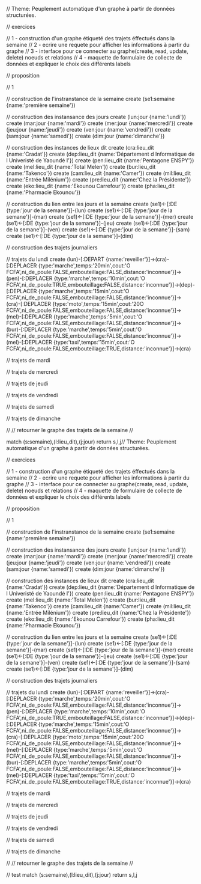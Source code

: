 // Theme: Peuplement automatique d'un graphe à partir de données structurées.

// exercices

// 1 - construction d'un graphe étiqueté des trajets éffectués dans la semaine
// 2 - ecrire une requete pour afficher les informations à partir du graphe
// 3 - interface pour ce connecter au graphe(create, read, update, delete) noeuds et relations 
// 4 - maquette de formulaire de collecte de données et expliquer le choix des différents labels

// proposition

// 1

// construction de l'instranstance de la semaine
create (se1:semaine {name:'première semaine'})

// construction des instansance des jours
create (lun:jour {name:'lundi'})
create (mar:jour {name:'mardi'})
create (mer:jour {name:'mercredi'})
create (jeu:jour {name:'jeudi'})
create (ven:jour {name:'vendredi'})
create (sam:jour {name:'samedi'})
create (dim:jour {name:'dimanche'})

// construction des instances de lieux dit
create (cra:lieu_dit {name:'Cradat'})
create (dep:lieu_dit {name:'Département d Informatique de l Univeristé de Yaoundé I'})
create (pen:lieu_dit {name:'Pentagone ENSPY'})
create (mel:lieu_dit {name:'Total Melen'})
create (bur:lieu_dit {name:'Takenco'})
create (cam:lieu_dit {name:'Camer'})
create (mil:lieu_dit {name:'Entrée Milénium'})
create (pre:lieu_dit {name:'Chez la Présidente'})
create (eko:lieu_dit {name:'Ekounou Carrefour'})
create (pha:lieu_dit {name:'Pharmacie Ekounou'})

// construction du lien entre les jours et la semaine
create (se1)<-[:DE {type:'jour de la semane'}]-(lun)
create (se1)<-[:DE {type:'jour de la semane'}]-(mar)
create (se1)<-[:DE {type:'jour de la semane'}]-(mer)
create (se1)<-[:DE {type:'jour de la semane'}]-(jeu)
create (se1)<-[:DE {type:'jour de la semane'}]-(ven)
create (se1)<-[:DE {type:'jour de la semane'}]-(sam)
create (se1)<-[:DE {type:'jour de la semane'}]-(dim)

// construction des trajets journaliers

// trajets du lundi
create (lun)-[:DEPART {name:'reveiller'}]->(cra)-[:DEPLACER {type:'marche',temps:'20min',cout:'O FCFA',ni_de_poule:FALSE,embouteillage:FALSE,distance:'inconnue'}]->(pen)-[:DEPLACER {type:'marche',temps:'10min',cout:'O FCFA',ni_de_poule:TRUE,embouteillage:FALSE,distance:'inconnue'}]->(dep)-[:DEPLACER {type:'marche',temps:'15min',cout:'O FCFA',ni_de_poule:FALSE,embouteillage:FALSE,distance:'inconnue'}]->(cra)-[:DEPLACER {type:'moto',temps:'15min',cout:'20O FCFA',ni_de_poule:FALSE,embouteillage:FALSE,distance:'inconnue'}]->(mel)-[:DEPLACER {type:'marche',temps:'5min',cout:'O FCFA',ni_de_poule:FALSE,embouteillage:FALSE,distance:'inconnue'}]->(bur)-[:DEPLACER {type:'marche',temps:'5min',cout:'O FCFA',ni_de_poule:FALSE,embouteillage:FALSE,distance:'inconnue'}]->(mel)-[:DEPLACER {type:'taxi',temps:'15min',cout:'O FCFA',ni_de_poule:FALSE,embouteillage:TRUE,distance:'inconnue'}]->(cra)

// trajets de mardi


// trajets de mercredi


// trajets de jeudi


// trajets de vendredi


// trajets de samedi


// trajets de dimanche


// 
// retourner le graphe des trajets de la semaine
//

match (s:semaine),(l:lieu_dit),(j:jour) return s,l,j// Theme: Peuplement automatique d'un graphe à partir de données structurées.

// exercices

// 1 - construction d'un graphe étiqueté des trajets éffectués dans la semaine
// 2 - ecrire une requete pour afficher les informations à partir du graphe
// 3 - interface pour ce connecter au graphe(create, read, update, delete) noeuds et relations
// 4 - maquette de formulaire de collecte de données et expliquer le choix des différents labels

// proposition

// 1

// construction de l'instranstance de la semaine
create (se1:semaine {name:'première semaine'})

// construction des instansance des jours
create (lun:jour {name:'lundi'})
create (mar:jour {name:'mardi'})
create (mer:jour {name:'mercredi'})
create (jeu:jour {name:'jeudi'})
create (ven:jour {name:'vendredi'})
create (sam:jour {name:'samedi'})
create (dim:jour {name:'dimanche'})

// construction des instances de lieux dit
create (cra:lieu_dit {name:'Cradat'})
create (dep:lieu_dit {name:'Département d Informatique de l Univeristé de Yaoundé I'})
create (pen:lieu_dit {name:'Pentagone ENSPY'})
create (mel:lieu_dit {name:'Total Melen'})
create (bur:lieu_dit {name:'Takenco'})
create (cam:lieu_dit {name:'Camer'})
create (mil:lieu_dit {name:'Entrée Milénium'})
create (pre:lieu_dit {name:'Chez la Présidente'})
create (eko:lieu_dit {name:'Ekounou Carrefour'})
create (pha:lieu_dit {name:'Pharmacie Ekounou'})

// construction du lien entre les jours et la semaine
create (se1)<-[:DE {type:'jour de la semane'}]-(lun)
create (se1)<-[:DE {type:'jour de la semane'}]-(mar)
create (se1)<-[:DE {type:'jour de la semane'}]-(mer)
create (se1)<-[:DE {type:'jour de la semane'}]-(jeu)
create (se1)<-[:DE {type:'jour de la semane'}]-(ven)
create (se1)<-[:DE {type:'jour de la semane'}]-(sam)
create (se1)<-[:DE {type:'jour de la semane'}]-(dim)

// construction des trajets journaliers

// trajets du lundi
create (lun)-[:DEPART {name:'reveiller'}]->(cra)-[:DEPLACER {type:'marche',temps:'20min',cout:'O FCFA',ni_de_poule:FALSE,embouteillage:FALSE,distance:'inconnue'}]->(pen)-[:DEPLACER {type:'marche',temps:'10min',cout:'O FCFA',ni_de_poule:TRUE,embouteillage:FALSE,distance:'inconnue'}]->(dep)-[:DEPLACER {type:'marche',temps:'15min',cout:'O FCFA',ni_de_poule:FALSE,embouteillage:FALSE,distance:'inconnue'}]->(cra)-[:DEPLACER {type:'moto',temps:'15min',cout:'20O FCFA',ni_de_poule:FALSE,embouteillage:FALSE,distance:'inconnue'}]->(mel)-[:DEPLACER {type:'marche',temps:'5min',cout:'O FCFA',ni_de_poule:FALSE,embouteillage:FALSE,distance:'inconnue'}]->(bur)-[:DEPLACER {type:'marche',temps:'5min',cout:'O FCFA',ni_de_poule:FALSE,embouteillage:FALSE,distance:'inconnue'}]->(mel)-[:DEPLACER {type:'taxi',temps:'15min',cout:'O FCFA',ni_de_poule:FALSE,embouteillage:TRUE,distance:'inconnue'}]->(cra)

// trajets de mardi

// trajets de mercredi

// trajets de jeudi

// trajets de vendredi

// trajets de samedi

// trajets de dimanche

//
// retourner le graphe des trajets de la semaine
//

// test
match (s:semaine),(l:lieu_dit),(j:jour) return s,l,j
